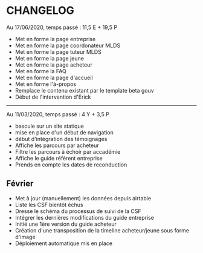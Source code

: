 # CHANGELOG


Au 17/06/2020, temps passé : 11,5 E + 19,5 P

- Met en forme la page entreprise
- Met en forme la page coordonateur MLDS
- Met en forme la page tuteur MLDS
- Met en forme la page jeune
- Met en forme la page acheteur
- Met en forme la FAQ
- Met en forme la page d'accueil
- Met en forme l'à-propos
- Remplace le contenu existant par le template beta gouv
- Début de l'intervention d'Erick

----

Au 11/03/2020, temps passé : 4 Y + 3,5 P

- bascule sur un site statique
- mise en place d'un début de navigation
- début d'intégration des témoignages
- Affiche les parcours par acheteur
- Filtre les parcours à échoir par accadémie
- Affiche le guide référent entreprise
- Prends en compte les dates de reconduction

## Février

- Met à jour (manuellement) les données depuis airtable
- Liste les CSF bientôt échus
- Dresse le schéma du processus de suivi de la CSF
- Intégrer les dernières modifications du guide entreprise
- Initié une 1ère version du guide acheteur
- Création d'une transposition de la timeline acheteur/jeune sous forme d'image
- Déploiement automatique mis en place

